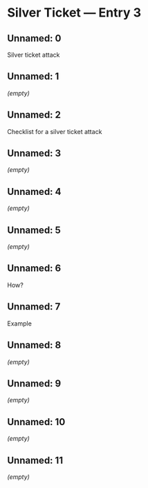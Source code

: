 # Silver Ticket — Entry 3

## Unnamed: 0

Silver ticket attack

## Unnamed: 1

_(empty)_

## Unnamed: 2

Checklist for a silver ticket attack

## Unnamed: 3

_(empty)_

## Unnamed: 4

_(empty)_

## Unnamed: 5

_(empty)_

## Unnamed: 6

How?

## Unnamed: 7

Example

## Unnamed: 8

_(empty)_

## Unnamed: 9

_(empty)_

## Unnamed: 10

_(empty)_

## Unnamed: 11

_(empty)_

